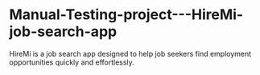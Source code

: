 # Manual-Testing-project---HireMi-job-search-app
HireMi is a job search app designed to help job seekers find employment opportunities quickly and effortlessly.
